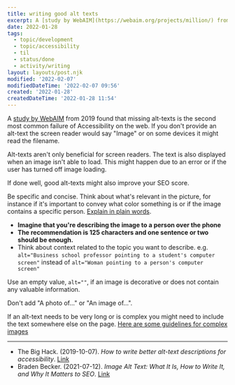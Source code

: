 ```yaml
---
title: writing good alt texts
excerpt: A [study by WebAIM](https://webaim.org/projects/million/) from 2019 found that missing alt-texts is the second most common failure of Accessibility on the web. If you don't provide an alt-text the screen reader would say "Image" or on some devices it might read the filename.
date: 2022-01-28
tags:
  - topic/development
  - topic/accessibility
  - til
  - status/done
  - activity/writing
layout: layouts/post.njk
modified: '2022-02-07'
modifiedDateTime: '2022-02-07 09:56'
created: '2022-01-28'
createdDateTime: '2022-01-28 11:54'
---
```


A [study by WebAIM](https://webaim.org/projects/million/) from 2019 found that missing alt-texts is the second most common failure of Accessibility on the web. If you don't provide an alt-text the screen reader would say "Image" or on some devices it might read the filename.

Alt-texts aren't only beneficial for screen readers. The text is also displayed when an image isn't able to load. This might happen due to an error or if the user has turned off image loading.

If done well, good alt-texts might also improve your SEO score.

Be specific and concise. Think about what's relevant in the picture, for instance if it's important to convey what color something is or if the image contains a specific person. [Explain in plain words](/posts/explain-in-plain-words).

- **Imagine that you're describing the image to a person over the phone**
- **The recommendation is 125 characters and one sentence or two should be enough.**
- Think about context related to the topic you want to describe. e.g. `alt="Business school professor pointing to a student's computer screen"` instead of `alt="Woman pointing to a person's computer screen"`

Use an empty value, `alt=""`, if an image is decorative or does not contain any valuable information.

Don't add "A photo of..." or "An image of...".

If an alt-text needs to be very long or is complex you might need to include the text somewhere else on the page. [Here are some guidelines for complex images](https://accessibility.psu.edu/images/)

---
- The Big Hack. (2019-10-07). _How to write better alt-text descriptions for accessibility_. [Link](https://bighack.org/how-to-write-better-alt-text-descriptions-for-accessibility/)
- Braden Becker. (2021-07-12). _Image Alt Text: What It Is, How to Write It, and Why It Matters to SEO_. [Link](https://blog.hubspot.com/marketing/image-alt-text)